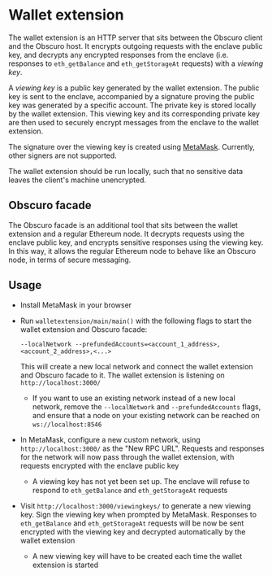 # Wallet extension

The wallet extension is an HTTP server that sits between the Obscuro client and the Obscuro host. It encrypts outgoing 
requests with the enclave public key, and decrypts any encrypted responses from the enclave (i.e. responses to 
`eth_getBalance` and `eth_getStorageAt` requests) with a _viewing key_.

A _viewing key_ is a public key generated by the wallet extension. The public key is sent to the enclave, accompanied 
by a signature proving the public key was generated by a specific account. The private key is stored locally by the 
wallet extension. This viewing key and its corresponding private key are then used to securely encrypt messages from 
the enclave to the wallet extension.

The signature over the viewing key is created using [MetaMask](https://metamask.io/). Currently, other signers are not 
supported.

The wallet extension should be run locally, such that no sensitive data leaves the client's machine unencrypted.

## Obscuro facade

The Obscuro facade is an additional tool that sits between the wallet extension and a regular Ethereum node. It 
decrypts requests using the enclave public key, and encrypts sensitive responses using the viewing key. In this way, it 
allows the regular Ethereum node to behave like an Obscuro node, in terms of secure messaging.

## Usage

* Install MetaMask in your browser

* Run `walletextension/main/main()` with the following flags to start the wallet extension and Obscuro facade:

  ```--localNetwork --prefundedAccounts=<account_1_address>,<account_2_address>,<...>```

  This will create a new local network and connect the wallet extension and Obscuro facade to it. The wallet extension 
  is listening on `http://localhost:3000/`

  * If you want to use an existing network instead of a new local network, remove the `--localNetwork` and 
    `--prefundedAccounts` flags, and ensure that a node on your existing network can be reached on `ws://localhost:8546`

* In MetaMask, configure a new custom network, using `http://localhost:3000/` as the "New RPC URL". Requests and 
  responses for the network will now pass through the wallet extension, with requests encrypted with the enclave 
  public key

  * A viewing key has not yet been set up. The enclave will refuse to respond to `eth_getBalance` and 
      `eth_getStorageAt` requests

* Visit `http://localhost:3000/viewingkeys/` to generate a new viewing key. Sign the viewing key when prompted by 
  MetaMask. Responses to `eth_getBalance` and `eth_getStorageAt` requests will be now be sent encrypted with the 
  viewing key and decrypted automatically by the wallet extension

  * A new viewing key will have to be created each time the wallet extension is started
